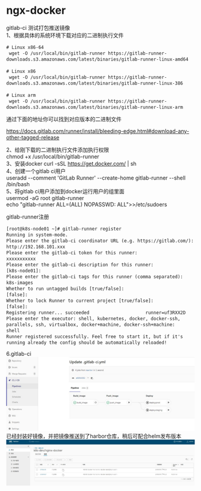 # ngx-docker  
gitlab-ci 测试打包推送镜像  
1、根据具体的系统环境下载对应的二进制执行文件  
```
# Linux x86-64
 wget -O /usr/local/bin/gitlab-runner https://gitlab-runner-downloads.s3.amazonaws.com/latest/binaries/gitlab-runner-linux-amd64
 
# Linux x86
 wget -O /usr/local/bin/gitlab-runner https://gitlab-runner-downloads.s3.amazonaws.com/latest/binaries/gitlab-runner-linux-386
 
# Linux arm
 wget -O /usr/local/bin/gitlab-runner https://gitlab-runner-downloads.s3.amazonaws.com/latest/binaries/gitlab-runner-linux-arm
```
通过下面的地址你可以找到对应版本的二进制文件  

https://docs.gitlab.com/runner/install/bleeding-edge.html#download-any-other-tagged-release

2、给刚下载的二进制执行文件添加执行权限  
 chmod +x /usr/local/bin/gitlab-runner  
3、安装docker
curl -sSL https://get.docker.com/ | sh  
4、创建一个gitlab ci用户  
useradd --comment 'GitLab Runner' --create-home gitlab-runner --shell /bin/bash  
5、将gitlab ci用户添加到docker运行用户的组里面  
usermod -aG root gitlab-runner  
echo "gitlab-runner ALL=(ALL) NOPASSWD: ALL">>/etc/sudoers  

gitlab-runner注册   
```
[root@k8s-node01 ~]# gitlab-runner register
Running in system-mode.                                                                              
Please enter the gitlab-ci coordinator URL (e.g. https://gitlab.com/):
http://192.168.101.xxx
Please enter the gitlab-ci token for this runner:
xxxxxxxxxxx
Please enter the gitlab-ci description for this runner:
[k8s-node01]: 
Please enter the gitlab-ci tags for this runner (comma separated):
k8s-images
Whether to run untagged builds [true/false]:
[false]: 
Whether to lock Runner to current project [true/false]:
[false]: 
Registering runner... succeeded                     runner=uf3RXX2D
Please enter the executor: shell, kubernetes, docker, docker-ssh, parallels, ssh, virtualbox, docker+machine, docker-ssh+machine:
shell
Runner registered successfully. Feel free to start it, but if it's running already the config should be automatically reloaded! 
```
6.gitlab-ci  
![gitlab-ci](./pics/gitlab-ci-job01.jpg)  
已经封装好镜像，并把镜像推送到了harbor仓库，稍后可配合helm发布版本  
![harbor](./pics/harbor-01.jpg)

